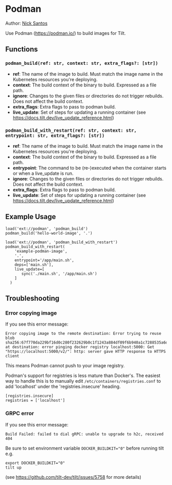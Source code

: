 # Podman

Author: [Nick Santos](https://github.com/nicks)

Use Podman (https://podman.io/) to build images for Tilt.

## Functions

### `podman_build(ref: str, context: str, extra_flags?: [str])`

- **ref**: The name of the image to build. Must match the image
   name in the Kubernetes resources you're deploying.
- **context**: The build context of the binary to build. Expressed as a file path.
- **ignore**: Changes to the given files or directories do not trigger rebuilds.
      Does not affect the build context.
- **extra_flags**: Extra flags to pass to podman build.
- **live_update**: Set of steps for updating a running container
      (see https://docs.tilt.dev/live_update_reference.html)

### `podman_build_with_restart(ref: str, context: str, entrypoint: str, extra_flags?: [str])`

- **ref**: The name of the image to build. Must match the image
   name in the Kubernetes resources you're deploying.
- **context**: The build context of the binary to build. Expressed as a file path.
- **entrypoint**: The command to be (re-)executed when the container starts or when a live_update is run.
- **ignore**: Changes to the given files or directories do not trigger rebuilds.
      Does not affect the build context.
- **extra_flags**: Extra flags to pass to podman build.
- **live_update**: Set of steps for updating a running container
      (see https://docs.tilt.dev/live_update_reference.html)

## Example Usage

```
load('ext://podman', 'podman_build')
podman_build('hello-world-image', '.')
```

```
load('ext://podman', 'podman_build_with_restart')
podman_build_with_restart(
    'example-podman-image',
    '.',
    entrypoint='/app/main.sh',
    deps=['main.sh'],
    live_update=[
	   sync('./main.sh', '/app/main.sh')
    ]
  )
```

## Troubleshooting

### Error copying image

If you see this error message:

```
Error copying image to the remote destination: Error trying to reuse blob sha256:67f770da229bf16d0c280f232629b0c1f1243a884df09f6b940a1c7288535a6d at destination: error pinging docker registry localhost:5000: Get "https://localhost:5000/v2/": http: server gave HTTP response to HTTPS client
```

This means Podman cannot push to your image registry. 

Podman's support for registries is less mature than Docker's. The easiest way
to handle this is to manually edit `/etc/containers/registries.conf`
to add 'localhost' under the 'registries.insecure' heading.

```
[registries.insecure]
registries = ['localhost']
```

### GRPC error

If you see this error message:

```
Build Failed: failed to dial gRPC: unable to upgrade to h2c, received 404
```

Be sure to set environment variable `DOCKER_BUILDKIT="0"` before running tilt e.g.
```
export DOCKER_BUILDKIT="0"
tilt up
```

(see https://github.com/tilt-dev/tilt/issues/5758 for more details)